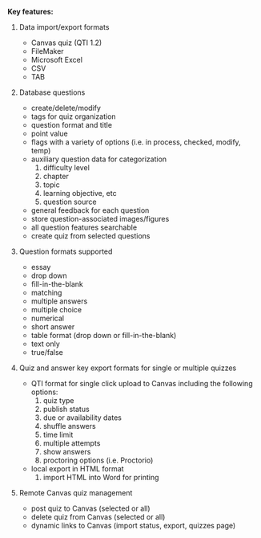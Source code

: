 **Key features:**

1. Data import/export formats
	* Canvas quiz (QTI 1.2)
	* FileMaker
	* Microsoft Excel
	* CSV
	* TAB

2. Database questions
	* create/delete/modify
	* tags for quiz organization
	* question format and title
	* point value
	* flags with a variety of options (i.e. in process, checked, modify, temp)
	* auxiliary question data for categorization
		1. difficulty level
		1. chapter
		2. topic
		3. learning objective, etc
		4. question source
	* general feedback for each question
	* store question-associated images/figures
	* all question features searchable
	* create quiz from selected questions

3. Question formats supported
	* essay
	* drop down
	* fill-in-the-blank
	* matching
	* multiple answers
	* multiple choice
	* numerical
	* short answer
	* table format (drop down or fill-in-the-blank)
	* text only
	* true/false

4. Quiz and answer key export formats for single or multiple quizzes
	* QTI format for single click upload to Canvas including the following options:
		1. quiz type
		2. publish status
		2. due or availability dates
		3. shuffle answers
		4. time limit
		5. multiple attempts
		6. show answers
		7. proctoring options (i.e. Proctorio)
	* local export in HTML format
		1. import HTML into Word for printing

5. Remote Canvas quiz management
	* post quiz to Canvas (selected or all)
	* delete quiz from Canvas (selected or all)
	* dynamic links to Canvas (import status, export, quizzes page)










